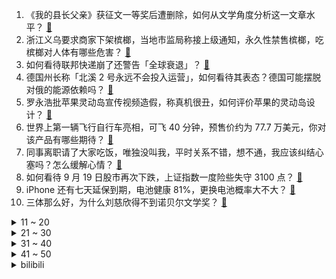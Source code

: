 1. 《我的县长父亲》获征文一等奖后遭删除，如何从文学角度分析这一文章水平？ [:link:](https://www.zhihu.com/question/554365776)
2. 浙江义乌要求商家下架槟榔，当地市监局称接上级通知，永久性禁售槟榔，吃槟榔对人体有哪些危害？ [:link:](https://www.zhihu.com/question/554405669)
3. 如何看待联邦快递崩了还警告「全球衰退」？ [:link:](https://www.zhihu.com/question/554251604)
4. 德国州长称「北溪 2 号永远不会投入运营」，如何看待其表态？德国可能摆脱对俄的能源依赖吗？ [:link:](https://www.zhihu.com/question/554392897)
5. 罗永浩批苹果灵动岛宣传视频造假，称真机很丑，如何评价苹果的灵动岛设计？ [:link:](https://www.zhihu.com/question/554369068)
6. 世界上第一辆飞行自行车亮相，可飞 40 分钟，预售价约为 77.7 万美元，你对该产品有哪些期待？ [:link:](https://www.zhihu.com/question/554208054)
7. 同事离职请了大家吃饭，唯独没叫我，平时关系不错，想不通，我应该纠结心塞吗？怎么缓解心情？ [:link:](https://www.zhihu.com/question/539307553)
8. 如何看待 9 月 19 日股市再次下跌，上证指数一度险些失守 3100 点？ [:link:](https://www.zhihu.com/question/554358919)
9. iPhone 还有七天延保到期，电池健康 81%，更换电池概率大不大？ [:link:](https://www.zhihu.com/question/457837795)
10. 三体那么好，为什么刘慈欣得不到诺贝尔文学奖？ [:link:](https://www.zhihu.com/question/554068601)
<details>
<summary>11 ~ 20</summary>

11. 贵阳三名干部因三荔高速重大交通事故被组织处理，这起到了哪些警示作用？ [:link:](https://www.zhihu.com/question/554387184)
12. 为什么文丑的名字要叫“丑”? [:link:](https://www.zhihu.com/question/551390638)
13. 俄遭制裁后仅有 150 家外企撤出当地市场，占比 0.6%，如何解读这一现象？ [:link:](https://www.zhihu.com/question/554348630)
14. 美军电子侦察机在黄、东海进行高强度抵近侦察，这释放了哪些信息？ [:link:](https://www.zhihu.com/question/554339494)
15. 《原神》中，如果你只能用10个五星（旅行者除外），你会带上谁？ [:link:](https://www.zhihu.com/question/554092036)
16. 如何评价易立竞？ [:link:](https://www.zhihu.com/question/46630993)
17. 一人一天能走9万多步吗？ [:link:](https://www.zhihu.com/question/328957067)
18. 为什么宋江宁愿杀了阎婆惜也不愿满足她的要求? [:link:](https://www.zhihu.com/question/554059663)
19. 重庆猴痘病例病毒与德国病毒高度同源，有哪些信息值得关注？生活中应如何防护？ [:link:](https://www.zhihu.com/question/554352414)
20. 你好，我该怎么从破碎的友情里走出来？ [:link:](https://www.zhihu.com/question/554296334)
</details>
<details>
<summary>21 ~ 30</summary>

21. 真正的释怀是什么体验? [:link:](https://www.zhihu.com/question/549272312)
22. 宝宝鞋子怎么选？不同阶段有什么讲究吗？ [:link:](https://www.zhihu.com/question/482732430)
23. 长沙某饮品店制作饮品时未按顾客要求去冰，顾客直接将饮品倒在操作台上，双方是否有更好的处理方法？ [:link:](https://www.zhihu.com/question/554326875)
24. 处理器只能做到64位，而软件越来越臃肿，会不会有一天出现寻址能力不够一个软件使用的情况？ [:link:](https://www.zhihu.com/question/504238985)
25. 为什么人无法忍受40℃的环境温度，在40℃的水里却很滋润？ [:link:](https://www.zhihu.com/question/67357858)
26. C++之父本人自己写的C++教材，为何并不是最受欢迎的教材？ [:link:](https://www.zhihu.com/question/550407460)
27. 虎牙《英雄联盟》主播姿态和水晶哥同时宣布停播，发生了什么？ [:link:](https://www.zhihu.com/question/552036859)
28. 《英雄联盟》为什么没有坦克型刺客？ [:link:](https://www.zhihu.com/question/553985220)
29. 狼人杀为什么禁止贴脸？ [:link:](https://www.zhihu.com/question/462970840)
30. 人活着是为了什么?金钱，地位，还是为了家人? [:link:](https://www.zhihu.com/question/554234902)
</details>
<details>
<summary>31 ~ 40</summary>

31. 你知道最恐怖的照片有哪些？ [:link:](https://www.zhihu.com/question/343606397)
32. 如何评价动画《赛博朋克: 边缘行者》男主角「大卫·马丁内斯」？ [:link:](https://www.zhihu.com/question/554020484)
33. 如何看待龙族作者江南称2022年9月19日将开启新连载? [:link:](https://www.zhihu.com/question/549081536)
34. 《灌篮高手》里，个子不高的宫城良田，为什么最后能成为湘北的队长？ [:link:](https://www.zhihu.com/question/534096885)
35. 今年轻薄本里有没有性价比比较高的款？ [:link:](https://www.zhihu.com/question/551193273)
36. 《风云》里，雄霸如果没有收风云为徒，凭他自己难道就统一不了江湖吗？ [:link:](https://www.zhihu.com/question/531165188)
37. 如何看待特朗普称「我曾经送给默克尔一面用来投降的白旗，如果德国72%的能源都从俄罗斯进口能派上用场」？ [:link:](https://www.zhihu.com/question/554312112)
38. 二战中的战列舰是否已经“无用”？以二战的技术，航母为主力舰，只用巡洋舰+驱逐、潜艇为辅助，是否可行？ [:link:](https://www.zhihu.com/question/554015225)
39. 有哪些速冻食品囤在冰箱里「特别有安全感」？ [:link:](https://www.zhihu.com/question/552722580)
40. 有哪些「一个人要好好吃饭」的菜？ [:link:](https://www.zhihu.com/question/554108178)
</details>
<details>
<summary>41 ~ 50</summary>

41. 731 部队老兵揭露恶魔部队滔天罪行「幼儿制成标本，不打麻药就进行活体解剖」日本人还有哪些残暴行为? [:link:](https://www.zhihu.com/question/554239479)
42. 《一人之下》老天师张之维凭什么成为绝顶的？ [:link:](https://www.zhihu.com/question/547781130)
43. 有哪些最新考公的经验可以借鉴？ [:link:](https://www.zhihu.com/question/554389382)
44. 你有没有做过很多年设计，突然就对设计的热情和信心没有了？ [:link:](https://www.zhihu.com/question/547434527)
45. 既然中国自古以来也酿葡萄酒，为什么没有形成像西餐一样的葡萄酒佐餐文化？ [:link:](https://www.zhihu.com/question/551937274)
46. 敷尔佳 148 元一盒面膜成本仅 10 元，面膜类化妆品的普遍成本是多少？为什么面膜产品如此暴利？ [:link:](https://www.zhihu.com/question/554359229)
47. 北京时间 20 日墨西哥发生 7.7 级地震，多地发布海啸预警，已造成 1 人死亡，目前情况如何？ [:link:](https://www.zhihu.com/question/554428730)
48. 搞音乐一定要有钱吗？ [:link:](https://www.zhihu.com/question/433503358)
49. 考研有机会躺赢吗？ [:link:](https://www.zhihu.com/question/553386808)
50. 国台办表示，大陆有关方面高度关切台湾台东和花莲地震灾情，目前当地救援情况如何？ [:link:](https://www.zhihu.com/question/554278936)
</details><details>
<summary>bilibili</summary>

1. 官宣！！！我们在一起了！ [:link:](//www.bilibili.com/video/BV11P411H7ed)
2. 学生吵吵了一年让我跳舞，新学年放学前满足一下他们的愿望吧 Pink Venom [:link:](//www.bilibili.com/video/BV1Me411g7NA)
3. 笑喷！当我把一群很菜的UP聚在一起玩狼人杀。。 [:link:](//www.bilibili.com/video/BV1mG4y1z761)
4. 如果17年的我看到现在的我会很开心吧！ [:link:](//www.bilibili.com/video/BV1yG4y1q7Ar)
5. 27名礼兵鸣枪12响 鸣枪礼最高礼节致敬英烈 [:link:](//www.bilibili.com/video/BV1Xe4y187mV)
6. 《原神》二周年配音演员祝福-「来自彼方的声音」 [:link:](//www.bilibili.com/video/BV1ZV4y1M7ST)
7. 3500万粉up主们的拍卖会，你们觉得血赚还是血亏？？？ [:link:](//www.bilibili.com/video/BV1ne411M7yo)
8. 可 爱 小 番 茄 [:link:](//www.bilibili.com/video/BV1aG4y1q7AZ)
9. 当校长随口说了一句话 [:link:](//www.bilibili.com/video/BV1yt4y1A7Fg)
10. 《绝区零》TGS2022首次参展特别视频 「只是录像店平凡的一天」 [:link:](//www.bilibili.com/video/BV1EY4y1N7Ta)
<details>
<summary>11 ~ 20</summary>

11. 我要成为法治之光 [:link:](//www.bilibili.com/video/BV1T8411b7CL)
12. 【动画吃播】历时四个月，爆肝13560帧的烤肉动画 [:link:](//www.bilibili.com/video/BV1rd4y1679i)
13. 一百块帮老奶奶解决了两年前的塌方问题 助人为乐我一直在路上 [:link:](//www.bilibili.com/video/BV1Jd4y1g7B2)
14. 网友韩国仁川机场偶遇中国人民解放军，中国军人不管走到哪里都是亮丽的风景。 [:link:](//www.bilibili.com/video/BV1uP4y1o7BV)
15. 你们宿舍是办网吧的是吧！ [:link:](//www.bilibili.com/video/BV1cd4y1r7m2)
16. 《您的外卖员正在为您炒菜》 [:link:](//www.bilibili.com/video/BV1ad4y1u7QH)
17. 兄弟们！生人口了！ [:link:](//www.bilibili.com/video/BV1AP411p7iQ)
18. 我敢保证，这是你看过最特殊的“开箱”视频！ [:link:](//www.bilibili.com/video/BV1JG4y1q7xR)
19. 网上怎么有这么多玩具可以买的？ [:link:](//www.bilibili.com/video/BV16g41127e4)
20. 你最近的手机是不是也这样？ [:link:](//www.bilibili.com/video/BV1y14y1a77H)
</details>
<details>
<summary>21 ~ 30</summary>

21. 这样的反诈舞真猛！（来源：保定网警） [:link:](//www.bilibili.com/video/BV1xP4y1o7LM)
22. 自由女神的火炬为啥上不去？【硬核狠人38】 [:link:](//www.bilibili.com/video/BV1ge4y1y75A)
23. [Beluga和他的小伙伴]关于我让手机和充电器结合这件事 [:link:](//www.bilibili.com/video/BV1kB4y1E7Pm)
24. 爷：须弥真是太好玩了哈哈哈！！！ [:link:](//www.bilibili.com/video/BV1AW4y1q7ST)
25. “这无缝衔接就奥特离谱！” [:link:](//www.bilibili.com/video/BV1xg411275A)
26. 灾区不要面包方便面 [:link:](//www.bilibili.com/video/BV1LG411G7AZ)
27. 只  因  赛  博  小  卖  部 [:link:](//www.bilibili.com/video/BV1De411T7ah)
28. 【原神】⚡⚡3.1  周 年 庆 版 本 玩 家 现 状⚡⚡ [:link:](//www.bilibili.com/video/BV1Le4y1y7Hm)
29. 在家是块宝，回校是棵草 [:link:](//www.bilibili.com/video/BV1K14y1v77Y)
30. 大聪明高俅上阵！梁山健美队VS北宋海军！《水浒传》P39 [:link:](//www.bilibili.com/video/BV1v8411t7YY)
</details>
<details>
<summary>31 ~ 40</summary>

31. 道理我都懂，可是她跟我说早安诶…… [:link:](//www.bilibili.com/video/BV1tY4y1T7fj)
32. 据说这是破解版的《周黑鸭》教程，充满好奇心的蚊师傅又跃跃欲试了。 [:link:](//www.bilibili.com/video/BV1fV4y1M724)
33. 是人？是神？还是恶魔？这个游戏里的神隐藏着震撼人心的真相！ [:link:](//www.bilibili.com/video/BV1Me4y1h7iG)
34. 荧哥，你是了解我的！ [:link:](//www.bilibili.com/video/BV1PG4y1B7um)
35. 东北烤肉里怎么会有这东西？但肉是真的香！【怎么这么值ep50-杨记齐齐哈尔烤肉】 [:link:](//www.bilibili.com/video/BV17d4y167pe)
36. 心之契 ♥ 应甘雨之约 [:link:](//www.bilibili.com/video/BV1Ae4y1k7y7)
37. 大多数男孩的前半生 [:link:](//www.bilibili.com/video/BV1y14y1a7H2)
38. 外国柜姐 vs 中国柜姐 [:link:](//www.bilibili.com/video/BV1mY4y1K7Ha)
39. 你会用哪句诗词公布恋情？这是我见过最好的选择。 [:link:](//www.bilibili.com/video/BV15T411u72E)
40. 你的体育老师是这样的吗？ [:link:](//www.bilibili.com/video/BV1zW4y1i7E9)
</details>
<details>
<summary>41 ~ 50</summary>

41. （逃酒之王）哪一块你最权威？ [:link:](//www.bilibili.com/video/BV1N8411b7ac)
42. 港式自助，狂炫三桌，仨战士吃饱了！ [:link:](//www.bilibili.com/video/BV1cP411H7QR)
43. 维修师傅打死都不会告诉你的维修小技巧 [:link:](//www.bilibili.com/video/BV1xP411H7SK)
44. 豆瓣2.1！史上最烂！up主一口气带你全面观看油腻巨作《东八区的先生们》 [:link:](//www.bilibili.com/video/BV1JW4y1q784)
45. 这究竟是什么神仙画质 [:link:](//www.bilibili.com/video/BV1g14y1v71y)
46. 复原古代西瓜霜的制作技艺 [:link:](//www.bilibili.com/video/BV1Rt4y1L7fn)
47. 慌张的祖国人是什么梗【梗指南】 [:link:](//www.bilibili.com/video/BV1uB4y1H7n3)
48. 德系日系自主车对车碰撞，起火自燃无法解锁，200万假人撞废，撞废几十辆车到底图啥？ [:link:](//www.bilibili.com/video/BV1wd4y1r7tD)
49. 优菈【祭礼之舞】真人版 ！ [:link:](//www.bilibili.com/video/BV1Cg411U7ex)
50. 感觉吃了两顿火锅，但又感觉啥也没吃 [:link:](//www.bilibili.com/video/BV17e411M7SZ)
</details>
<details>
<summary>51 ~ 60</summary>

51. 希望这只小可怜能够挺过难关，我们会陪你一起加油，等着接你回家 [:link:](//www.bilibili.com/video/BV15P4y1o7FG)
52. 看她朝我跑过来的时候，泪目了…… [:link:](//www.bilibili.com/video/BV1y8411t7oZ)
53. 【STN快报6.5季06】我在3D的耶路撒冷身上爬上爬下 [:link:](//www.bilibili.com/video/BV1Rd4y167kV)
54. 宝，这些男装基地赶紧转发给你男朋友吧 [:link:](//www.bilibili.com/video/BV1He4y1k7wQ)
55. 《原神》长期项目启动·概念PV [:link:](//www.bilibili.com/video/BV15B4y1n7dg)
56. “这一刻，所有的疲劳都化为干净” [:link:](//www.bilibili.com/video/BV1S24y1d7nx)
57. 花3个月试喝硬核整理“神仙冲泡饮品”大合集，超高性价比！谁喝谁爱！疯狂推荐！ [:link:](//www.bilibili.com/video/BV1YP411H7db)
58. 劫匪：抢到了吗，我也抢到了 [:link:](//www.bilibili.com/video/BV1E24y1d73K)
59. 拜师汤姆老师学习⚡鸡你太美⚡最终能否完美还原？ [:link:](//www.bilibili.com/video/BV1wd4y1r7QN)
60. 南开教授的简历“自带吐槽”，网友：太好笑又有点凡尔赛 [:link:](//www.bilibili.com/video/BV1224y1d7Hk)
</details>
<details>
<summary>61 ~ 70</summary>

61. 《崩坏：星穹铁道》剧情PV：「见证者」 [:link:](//www.bilibili.com/video/BV1eg411U7yz)
62. 学会了，油腻美女 [:link:](//www.bilibili.com/video/BV1JW4y1q7om)
63. 【伪人测试】 [:link:](//www.bilibili.com/video/BV1NW4y1v7Xw)
64. “这不是网络毒品，它承载着我们最美好的时光” [:link:](//www.bilibili.com/video/BV1SV4y1T7t4)
65. 有名是真的有名，简单是真的简单！一口爆汁、香味十足的广东羊城葱油鸡！ [:link:](//www.bilibili.com/video/BV1xP4y1o7i9)
66. 每当话筒递给黑人，就会诞生一位格莱美得主！ [:link:](//www.bilibili.com/video/BV1te4y1y7H3)
67. 人均40在东北吃铁锅炖，焖花卷吸饱汤汁比肉香！ [:link:](//www.bilibili.com/video/BV1ge411g7gS)
68. らくらく 鸡汤安楽死 [:link:](//www.bilibili.com/video/BV1bd4y167R1)
69. 看完私信人麻了 [:link:](//www.bilibili.com/video/BV14G41137y9)
70. 【假面骑士Geats开播吐槽】欢迎来到素质广场！为什么决赛圈舔的包里能只有一把弓啊？ [:link:](//www.bilibili.com/video/BV1Hg41127EW)
</details>
<details>
<summary>71 ~ 80</summary>

71. 【TF家族】《恭喜你发现了宝藏》EP04——劳动是最好的宝藏 [:link:](//www.bilibili.com/video/BV1HD4y1i7U7)
72. 有鸭绒被盖着睡觉就不会感冒了 [:link:](//www.bilibili.com/video/BV1o8411t7wV)
73. 老板不赞同的，我们也要坚决反对。 [:link:](//www.bilibili.com/video/BV1NY4y1N7tX)
74. Runaway 停车场 清唱 [:link:](//www.bilibili.com/video/BV1tG4113727)
75. 我在原神里，拯救了一名受伤的小天使！ [:link:](//www.bilibili.com/video/BV12e411T7tf)
76. 【前方高能】感受一下中国战刀带来的压迫感！ [:link:](//www.bilibili.com/video/BV1oG4y1z7tL)
77. 【半佛】买华为4G手机，是傻吗？ [:link:](//www.bilibili.com/video/BV1Sd4y1676N)
78. 危急时刻自救必看！猝死/断肢/心梗/刀捅/昏厥/窒息 [:link:](//www.bilibili.com/video/BV1cP411p7sp)
79. 他逃！我追！他插翅难飞！ [:link:](//www.bilibili.com/video/BV14e4y1k7gT)
80. 呀谁啊累！ [:link:](//www.bilibili.com/video/BV1sG41137XC)
</details>
<details>
<summary>81 ~ 90</summary>

81. 女仆 但是ikun [:link:](//www.bilibili.com/video/BV1QD4y1v7C7)
82. 医院里为什么有很多奇怪的规矩？ [:link:](//www.bilibili.com/video/BV1p14y1Y7Gj)
83. 当出生在由各种随机的超级矿物岛上 我该如何生存？ 我的世界 [:link:](//www.bilibili.com/video/BV1oV4y1T7rQ)
84. 比利时穷人每天白拿100元，在最便宜超市能买什么？ [:link:](//www.bilibili.com/video/BV1mt4y1A7Rx)
85. 我 真 是 嗨 到 不 行 啦 ！ [:link:](//www.bilibili.com/video/BV12e4y187gB)
86. 年轻的时候，我以为钱就是一切，现在老了才知道，确实如此 [:link:](//www.bilibili.com/video/BV1bB4y1n7cq)
87. 【原神】神 离 流 ~ | 钟离替换技能第2期 [:link:](//www.bilibili.com/video/BV1424y1Z7CF)
88. 各花各有各花香 [:link:](//www.bilibili.com/video/BV1dt4y1L7xh)
89. 表弟：姐你帮我写作业时，字写丑一点 [:link:](//www.bilibili.com/video/BV1DT411K7Lb)
90. 当山大王哪里好，不如东厂顿顿饱！ [:link:](//www.bilibili.com/video/BV1dD4y1q7Mv)
</details>
<details>
<summary>91 ~ 100</summary>

91. 【Zc故事】到  墓  笔  记 [:link:](//www.bilibili.com/video/BV1nW4y1q7Pc)
92. 小夫快醒醒！你不是竹蜻蜓啊！ [:link:](//www.bilibili.com/video/BV1sd4y1g7FL)
93. 彻 底 认 清 多 巴 胺 ！ ‖ 《贪婪的多巴胺》 [:link:](//www.bilibili.com/video/BV1ZW4y1i7d7)
94. 听到这种声音你就应该… [:link:](//www.bilibili.com/video/BV1jW4y1q7yY)
95. BLACKPINK - ‘Shut Down’ M/V [:link:](//www.bilibili.com/video/BV1xe4y1y7DF)
96. 旅行两年不回家的原因，是因为我的旅行有点不一样 [:link:](//www.bilibili.com/video/BV1314y1Y7j8)
97. 亚索非常有感觉的一句台词，拿去写作文用！【联盟英语金句】 [:link:](//www.bilibili.com/video/BV1FT411u73r)
98. 反正没人看了，就随便剪把 [:link:](//www.bilibili.com/video/BV1bP4y1d7Sg)
99. 9年前早婚的我，如果看到现在单身的我，一定会很兴奋吧！ [:link:](//www.bilibili.com/video/BV1ne4y1k77V)
100. 闺蜜带我度过了一次终身难忘的度假… [:link:](//www.bilibili.com/video/BV1RG4y1q7E1)
</details></details>